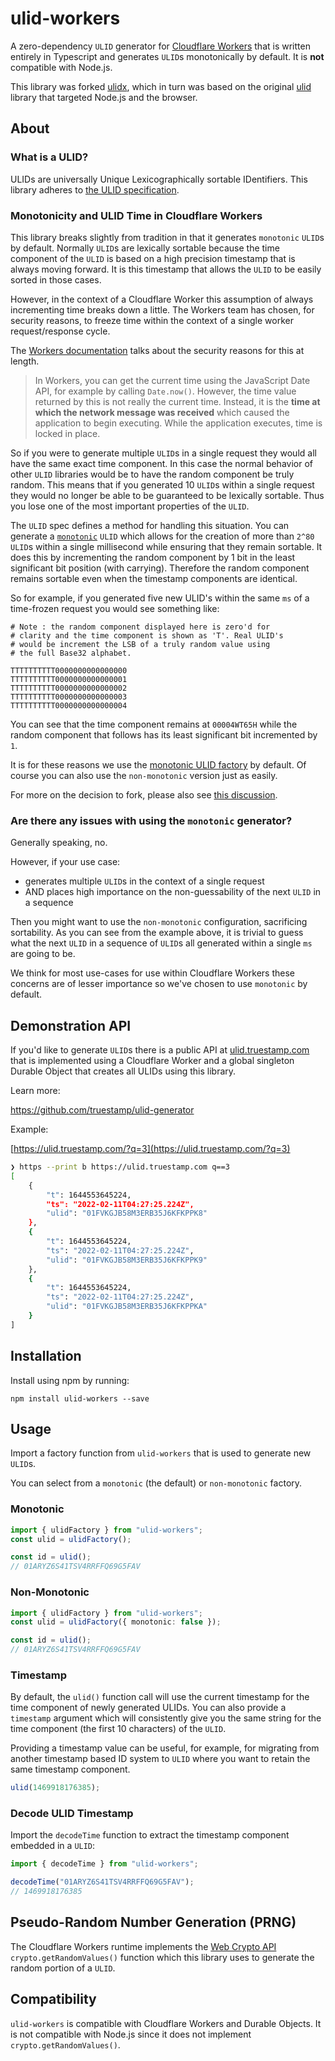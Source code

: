 # ulid-workers

A zero-dependency `ULID` generator for [Cloudflare Workers](https://developers.cloudflare.com/workers/) that is written entirely in Typescript and generates `ULID`s monotonically by default. It is **not** compatible with Node.js.

This library was forked [ulidx](https://github.com/perry-mitchell/ulidx), which in turn was based on the original [ulid](https://github.com/ulid/javascript) library that targeted Node.js and the browser.

## About

### What is a ULID?

ULIDs are universally Unique Lexicographically sortable IDentifiers. This library adheres to [the ULID specification](https://github.com/ulid/spec).

### Monotonicity and ULID Time in Cloudflare Workers

This library breaks slightly from tradition in that it generates `monotonic` `ULID`s by default. Normally `ULID`s are lexically sortable because the time component of the `ULID` is based on a high precision timestamp that is always moving forward. It is this timestamp that allows the `ULID` to be easily sorted in those cases.

However, in the context of a Cloudflare Worker this assumption of always incrementing time breaks down a little. The Workers team has chosen, for security reasons, to freeze time within the context of a single worker request/response cycle.

The [Workers documentation](https://developers.cloudflare.com/workers/learning/security-model#step-1-disallow-timers-and-multi-threading) talks about the security reasons for this at length.

> In Workers, you can get the current time using the JavaScript Date API, for example by calling `Date.now()`. However, the time value returned by this is not really the current time. Instead, it is the **time at which the network message was received** which caused the application to begin executing. While the application executes, time is locked in place.

So if you were to generate multiple `ULID`s in a single request they would all have the same exact time component. In this case the normal behavior of other `ULID` libraries would be to have the random component be truly random. This means that if you generated 10 `ULID`s within a single request they would no longer be able to be guaranteed to be lexically sortable. Thus you lose one of the most important properties of the `ULID`.

The `ULID` spec defines a method for handling this situation. You can generate a [`monotonic`](https://github.com/ulid/spec#monotonicity) `ULID` which allows for the creation of more than `2^80` `ULID`s within a single millisecond while ensuring that they remain sortable. It does this by incrementing the random component by 1 bit in the least significant bit position (with carrying). Therefore the random component remains sortable even when the timestamp components are identical.

So for example, if you generated five new ULID's within the same `ms` of a time-frozen request you would see something like:

```text
# Note : the random component displayed here is zero'd for
# clarity and the time component is shown as 'T'. Real ULID's
# would be increment the LSB of a truly random value using
# the full Base32 alphabet.

TTTTTTTTTT0000000000000000
TTTTTTTTTT0000000000000001
TTTTTTTTTT0000000000000002
TTTTTTTTTT0000000000000003
TTTTTTTTTT0000000000000004
```

You can see that the time component remains at `00004WT65H` while the random component that follows has its least significant bit incremented by `1`.

It is for these reasons we use the [monotonic ULID factory](#monotonic-ulid-factory) by default. Of course you can also use the `non-monotonic` version just as easily.

For more on the decision to fork, please also see [this discussion](https://github.com/perry-mitchell/ulidx/pull/6#issuecomment-1003190116).

### Are there any issues with using the `monotonic` generator?

Generally speaking, no.

However, if your use case:

* generates multiple `ULID`s in the context of a single request
* AND places high importance on the non-guessability of the next `ULID` in a sequence

Then you might want to use the `non-monotonic` configuration, sacrificing sortability. As you can see from the example above, it is trivial to guess what the next `ULID` in a sequence of `ULID`s all generated within a single `ms` are going to be.

We think for most use-cases for use within Cloudflare Workers these concerns are of lesser importance so we've chosen to use `monotonic` by default.

## Demonstration API

If you'd like to generate `ULID`s there is a public API at [ulid.truestamp.com](https://ulid.truestamp.com/) that is implemented using a Cloudflare Worker and a global singleton Durable Object that creates all ULIDs using this library.

Learn more:

<https://github.com/truestamp/ulid-generator>

Example:

[https://ulid.truestamp.com/?q=3](https://ulid.truestamp.com/?q=3)

```sh
❯ https --print b https://ulid.truestamp.com q==3
[
    {
        "t": 1644553645224,
        "ts": "2022-02-11T04:27:25.224Z",
        "ulid": "01FVKGJB58M3ERB35J6KFKPPK8"
    },
    {
        "t": 1644553645224,
        "ts": "2022-02-11T04:27:25.224Z",
        "ulid": "01FVKGJB58M3ERB35J6KFKPPK9"
    },
    {
        "t": 1644553645224,
        "ts": "2022-02-11T04:27:25.224Z",
        "ulid": "01FVKGJB58M3ERB35J6KFKPPKA"
    }
]
```

## Installation

Install using npm by running:

```shell
npm install ulid-workers --save
```

## Usage

Import a factory function from `ulid-workers` that is used to generate new `ULID`s.

You can select from a `monotonic` (the default) or `non-monotonic` factory.

### Monotonic

```typescript
import { ulidFactory } from "ulid-workers";
const ulid = ulidFactory();

const id = ulid();
// 01ARYZ6S41TSV4RRFFQ69G5FAV
```

### Non-Monotonic

```typescript
import { ulidFactory } from "ulid-workers";
const ulid = ulidFactory({ monotonic: false });

const id = ulid();
// 01ARYZ6S41TSV4RRFFQ69G5FAV
```

### Timestamp

By default, the `ulid()` function call will use the current timestamp for the time component of newly generated ULIDs. You can also provide a `timestamp` argument which will consistently give you the same string for the time component (the first 10 characters) of the `ULID`.

Providing a timestamp value can be useful, for example, for migrating from another timestamp based ID system to `ULID` where you want to retain the same timestamp component.

```typescript
ulid(1469918176385);
```

### Decode ULID Timestamp

Import the `decodeTime` function to extract the timestamp component embedded in a `ULID`:

```typescript
import { decodeTime } from "ulid-workers";

decodeTime("01ARYZ6S41TSV4RRFFQ69G5FAV");
// 1469918176385
```

## Pseudo-Random Number Generation (PRNG)

The Cloudflare Workers runtime implements the [Web Crypto API](https://developers.cloudflare.com/workers/runtime-apis/web-crypto) `crypto.getRandomValues()` function which this library uses to generate the random portion of a `ULID`.

## Compatibility

`ulid-workers` is compatible with Cloudflare Workers and Durable Objects. It is not compatible with Node.js since it does not implement `crypto.getRandomValues()`.
